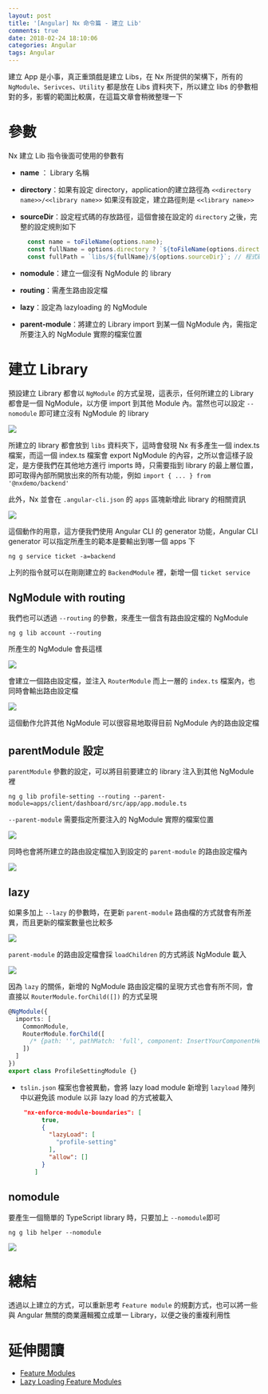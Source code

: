 ```yaml
---
layout: post
title: '[Angular] Nx 命令篇 - 建立 Lib'
comments: true
date: 2018-02-24 18:10:06
categories: Angular
tags: Angular
---
```


建立 App 是小事，真正重頭戲是建立 Libs，在 Nx 所提供的架構下，所有的 `NgModule`、`Serivces`、`Utility` 都是放在 Libs 資料夾下，所以建立 libs 的參數相對的多，影響的範圍比較廣，在這篇文章會稍微整理一下

<!-- more -->

# 參數

Nx 建立 Lib 指令後面可使用的參數有

* **name** ： Library 名稱

* **directory**：如果有設定 directory，application的建立路徑為 `<<directory name>>/<<library name>>` 如果沒有設定，建立路徑則是 `<<library name>>`

* **sourceDir**：設定程式碼的存放路徑，這個會接在設定的 `directory` 之後，完整的設定規則如下

  ```typescript
    const name = toFileName(options.name);
    const fullName = options.directory ? `${toFileName(options.directory)}/${name}` : name;
    const fullPath = `libs/${fullName}/${options.sourceDir}`; // 程式碼最終輸出位置
  ```

* **nomodule**：建立一個沒有 NgModule 的 library

* **routing**：需產生路由設定檔

* **lazy**：設定為 lazyloading 的 NgModule

* **parent-module**：將建立的 Library import 到某一個 NgModule 內，需指定所要注入的 NgModule 實際的檔案位置

# 建立 Library

預設建立 Library 都會以 `NgModule` 的方式呈現，這表示，任何所建立的 Library 都會是一個 NgModule，以方便 import 到其他 Module 內。當然也可以設定 `--nomodule` 即可建立沒有 NgModule 的 library

![](https://i.imgur.com/Bv1lSnR.png)

所建立的 library 都會放到 `libs` 資料夾下，這時會發現 Nx 有多產生一個 index.ts 檔案，而這一個 index.ts 檔案會 export NgModule 的內容，之所以會這樣子設定，是方便我們在其他地方進行 imports 時，只需要指到 library 的最上層位置，即可取得內部所開放出來的所有功能，例如 `import { ... } from '@nxdemo/backend'`

此外，Nx 並會在 `.angular-cli.json` 的 `apps` 區塊新增此 library 的相關資訊

![](https://i.imgur.com/K3qt59i.png)

這個動作的用意，這方便我們使用 Angular CLI 的 generator 功能，Angular CLI generator 可以指定所產生的範本是要輸出到哪一個 apps 下

```
ng g service ticket -a=backend
```

上列的指令就可以在剛剛建立的 `BackendModule` 裡，新增一個 `ticket service`

## NgModule with routing

我們也可以透過 `--routing` 的參數，來產生一個含有路由設定檔的 NgModule

```
ng g lib account --routing
```

所產生的 NgModule 會長這樣

![](https://i.imgur.com/dGnzb6A.png)

會建立一個路由設定檔，並注入 `RouterModule` 而上一層的 `index.ts` 檔案內，也同時會輸出路由設定檔

![](https://i.imgur.com/KNin2x1.png)

這個動作允許其他 NgModule 可以很容易地取得目前 NgModule 內的路由設定檔

## parentModule 設定

`parentModule` 參數的設定，可以將目前要建立的 library 注入到其他 NgModule 裡

```
ng g lib profile-setting --routing --parent-module=apps/client/dashboard/src/app/app.module.ts
```

`--parent-module` 需要指定所要注入的 NgModule 實際的檔案位置

![](https://i.imgur.com/XLhW7bg.png)

同時也會將所建立的路由設定檔加入到設定的 `parent-module` 的路由設定檔內

![](https://i.imgur.com/u1qEYBq.png)

## lazy

如果多加上 `--lazy` 的參數時，在更新 `parent-module` 路由檔的方式就會有所差異，而且更新的檔案數量也比較多

![](https://i.imgur.com/jIu3I6e.png)

`parent-module` 的路由設定檔會採 `loadChildren` 的方式將該 NgModule 載入

![](https://i.imgur.com/KUrjeux.png)

因為 `lazy` 的關係，新增的 NgModule 路由設定檔的呈現方式也會有所不同，會直接以 `RouterModule.forChild([])` 的方式呈現

```typescript
@NgModule({
  imports: [
    CommonModule,
    RouterModule.forChild([
      /* {path: '', pathMatch: 'full', component: InsertYourComponentHere} */
    ])
  ]
})
export class ProfileSettingModule {}

```

* `tslin.json` 檔案也會被異動，會將 lazy load module 新增到 `lazyload` 陣列中以避免該 module 以非 lazy load 的方式被載入

  ```json
   "nx-enforce-module-boundaries": [
        true,
        {
          "lazyLoad": [
            "profile-setting"
          ],
          "allow": []
        }
      ]
  ```

## nomodule

要產生一個簡單的 TypeScript library 時，只要加上 `--nomodule`即可

```
ng g lib helper --nomodule
```

![](https://i.imgur.com/ni4NQDs.png)



# 總結

透過以上建立的方式，可以重新思考 `Feature module`  的規劃方式，也可以將一些與 Angular 無關的商業邏輯獨立成單一 Library，以便之後的重複利用性



# 延伸閱讀

* [Feature Modules](https://angular.io/guide/feature-modules)
* [Lazy Loading Feature Modules](https://angular.io/guide/lazy-loading-ngmodules)